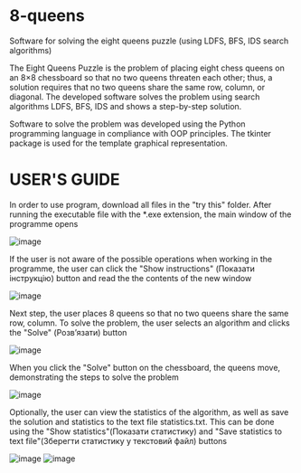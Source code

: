 # 8-queens
Software for solving the eight queens puzzle (using LDFS, BFS, IDS search algorithms)

The Eight Queens Puzzle is the problem of placing eight chess queens on an 8×8 chessboard so that no two queens threaten each other; thus, a solution requires that no two queens share the same row, column, or diagonal.
The developed software solves the problem using search algorithms LDFS, BFS, IDS and shows a step-by-step solution.

Software to solve the problem was developed using the Python programming language in compliance with OOP principles. The tkinter package is used for the template graphical representation.

# USER'S GUIDE
In order to use program, download all files in the "try this" folder.
After running the executable file with the *.exe extension, the main window of the programme opens

![image](https://github.com/notalochka/8-queens/assets/127450636/0a462678-dad8-4d59-b9d2-783e3ddb5324)

If the user is not aware of the possible operations when working in the programme, the user can click the "Show instructions" (Показати інструкцію) button and read the the contents of the new window

![image](https://github.com/notalochka/8-queens/assets/127450636/d7d41bb3-b90e-493a-944e-99cf1abc7872)

Next step, the user places 8 queens so that no two queens share the same row, column.
To solve the problem, the user selects an algorithm and clicks the "Solve" (Розв’язати) button

![image](https://github.com/notalochka/8-queens/assets/127450636/af5f48fd-12a7-41b9-abe3-2f3709b52609)

When you click the "Solve" button on the chessboard, the queens move, demonstrating the steps to solve the problem

![image](https://github.com/notalochka/8-queens/assets/127450636/3139b5a6-20a1-49b6-9ce9-6c45e6efedf9)

Optionally, the user can view the statistics of the algorithm, as well as save the solution and statistics to the text file statistics.txt. This can be done using the "Show statistics"(Показати статистику) and "Save statistics to text file"(Зберегти статистику у текстовий файл) buttons

![image](https://github.com/notalochka/8-queens/assets/127450636/38d1e2f0-151f-4b82-ab18-185c2018d58c)
![image](https://github.com/notalochka/8-queens/assets/127450636/fbaec511-9c51-473c-a9ea-37b40347defa)
